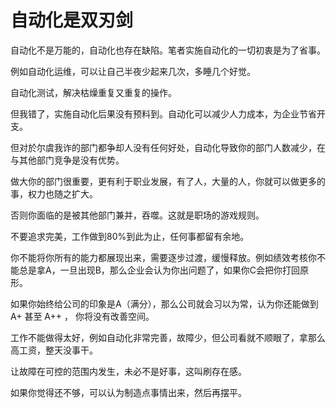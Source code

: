 自动化是双刃剑
=====

自动化不是万能的，自动化也存在缺陷。笔者实施自动化的一切初衷是为了省事。

例如自动化运维，可以让自己半夜少起来几次，多睡几个好觉。

自动化测试，解决枯燥重复又重复的操作。

但我错了，实施自动化后果没有预料到。自动化可以减少人力成本，为企业节省开支。

但对於尔虞我诈的部门都争却人没有任何好处，自动化导致你的部门人数减少，在与其他部门竞争是没有优势。

做大你的部门很重要，更有利于职业发展，有了人，大量的人，你就可以做更多的事，权力也随之扩大。

否则你面临的是被其他部门兼并，吞噬。这就是职场的游戏规则。

不要追求完美，工作做到80%到此为止，任何事都留有余地。

你不能将你所有的能力都展现出来，需要逐步过渡，缓慢释放。例如绩效考核你不能总是拿A，一旦出现B，那么企业会认为你出问题了，如果你C会把你打回原形。

如果你始终给公司的印象是A（满分），那么公司就会习以为常，认为你还能做到A+ 甚至 A++ ， 你将没有改善空间。

工作不能做得太好，例如自动化非常完善，故障少，但公司看就不顺眼了，拿那么高工资，整天没事干。

让故障在可控的范围内发生，未必不是好事，这叫刷存在感。

如果你觉得还不够，可以认为制造点事情出来，然后再摆平。

